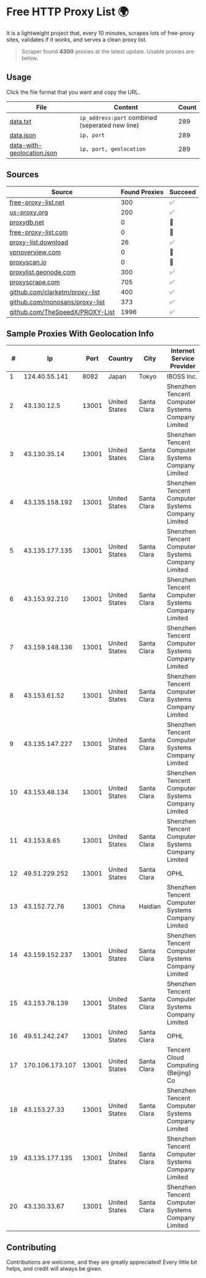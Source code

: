 
# Free HTTP Proxy List 🌍

It is a lightweight project that, every 10 minutes, scrapes lots of free-proxy sites, validates if it works, and serves a clean proxy list.


> Scraper found **4300** proxies at the latest update. Usable proxies are below.

## Usage

Click the file format that you want and copy the URL.


|File|Content|Count|
|----|-------|-----|
|[data.txt](https://raw.githubusercontent.com/themiralay/Proxy-List-World/master/data.txt)|`ip_address:port` combined (seperated new line)|289|
|[data.json](https://raw.githubusercontent.com/themiralay/Proxy-List-World/master/data.json)|`ip, port`|289|
|[data-with-geolocation.json](https://raw.githubusercontent.com/themiralay/Proxy-List-World/master/data-with-geolocation.json)|`ip, port, geolocation`|289|

## Sources

|Source|Found Proxies|Succeed|
|------|-------------|-------|
|[free-proxy-list.net](https://free-proxy-list.net)|300|✅|
|[us-proxy.org](https://www.us-proxy.org)|200|✅|
|[proxydb.net](http://proxydb.net)|0|🚫|
|[free-proxy-list.com](https://free-proxy-list.com/?page=&port=&type%5B%5D=http&type%5B%5D=https&up_time=0&search=Search)|0|🚫|
|[proxy-list.download](https://www.proxy-list.download/HTTP)|26|✅|
|[vpnoverview.com](https://vpnoverview.com/privacy/anonymous-browsing/free-proxy-servers)|0|🚫|
|[proxyscan.io](https://www.proxyscan.io)|0|🚫|
|[proxylist.geonode.com](https://proxylist.geonode.com/api/proxy-list?limit=300&page=1&sort_by=lastChecked&sort_type=desc&protocols=http,https)|300|✅|
|[proxyscrape.com](https://api.proxyscrape.com/v2/?request=displayproxies&protocol=http&timeout=10000&country=all&ssl=all&anonymity=all)|705|✅|
|[github.com/clarketm/proxy-list](https://raw.githubusercontent.com/clarketm/proxy-list/master/proxy-list-raw.txt)|400|✅|
|[github.com/monosans/proxy-list](https://raw.githubusercontent.com/monosans/proxy-list/main/proxies/http.txt)|373|✅|
|[github.com/TheSpeedX/PROXY-List](https://raw.githubusercontent.com/TheSpeedX/PROXY-List/master/http.txt)|1996|✅|


## Sample Proxies With Geolocation Info

|#|Ip|Port|Country|City|Internet Service Provider|
|-|--|----|-------|----|-------------------------|
|1|124.40.55.141|8082|Japan|Tokyo|IBOSS Inc.|
|2|43.130.12.5|13001|United States|Santa Clara|Shenzhen Tencent Computer Systems Company Limited|
|3|43.130.35.14|13001|United States|Santa Clara|Shenzhen Tencent Computer Systems Company Limited|
|4|43.135.158.192|13001|United States|Santa Clara|Shenzhen Tencent Computer Systems Company Limited|
|5|43.135.177.135|13001|United States|Santa Clara|Shenzhen Tencent Computer Systems Company Limited|
|6|43.153.92.210|13001|United States|Santa Clara|Shenzhen Tencent Computer Systems Company Limited|
|7|43.159.148.136|13001|United States|Santa Clara|Shenzhen Tencent Computer Systems Company Limited|
|8|43.153.61.52|13001|United States|Santa Clara|Shenzhen Tencent Computer Systems Company Limited|
|9|43.135.147.227|13001|United States|Santa Clara|Shenzhen Tencent Computer Systems Company Limited|
|10|43.153.48.134|13001|United States|Santa Clara|Shenzhen Tencent Computer Systems Company Limited|
|11|43.153.8.65|13001|United States|Santa Clara|Shenzhen Tencent Computer Systems Company Limited|
|12|49.51.229.252|13001|United States|Santa Clara|OPHL|
|13|43.152.72.76|13001|China|Haidian|Shenzhen Tencent Computer Systems Company Limited|
|14|43.159.152.237|13001|United States|Santa Clara|Shenzhen Tencent Computer Systems Company Limited|
|15|43.153.78.139|13001|United States|Santa Clara|Shenzhen Tencent Computer Systems Company Limited|
|16|49.51.242.247|13001|United States|Santa Clara|OPHL|
|17|170.106.173.107|13001|United States|Santa Clara|Tencent Cloud Computing (Beijing) Co|
|18|43.153.27.33|13001|United States|Santa Clara|Shenzhen Tencent Computer Systems Company Limited|
|19|43.135.177.135|13001|United States|Santa Clara|Shenzhen Tencent Computer Systems Company Limited|
|20|43.130.33.67|13001|United States|Santa Clara|Shenzhen Tencent Computer Systems Company Limited|



## Contributing

Contributions are welcome, and they are greatly appreciated! Every
little bit helps, and credit will always be given.


